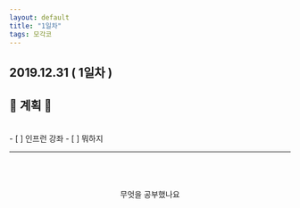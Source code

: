 ```yaml
---
layout: default
title: "1일차"
tags: 모각코
---
```


## 2019.12.31 ( 1일차 )

## 📝 계획 📝
<br>
- [ ] 인프런 강좌
- [ ] 뭐하지

***
<br>
<br>
<br>
 <center>무엇을 공부했나요</center>  
<br>
<br>
<br>

